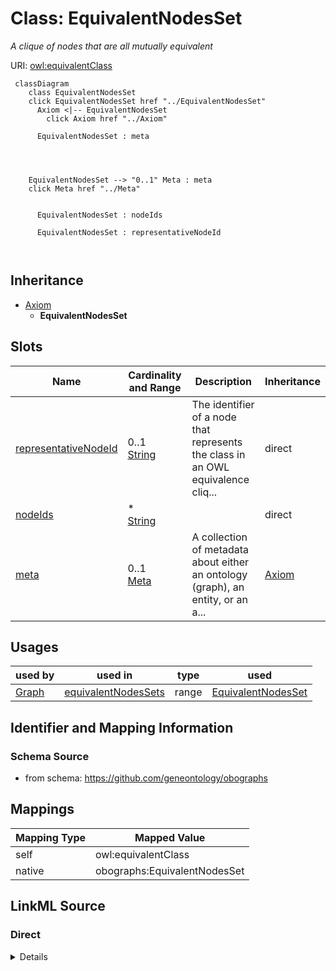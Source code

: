 

# Class: EquivalentNodesSet


_A clique of nodes that are all mutually equivalent_





URI: [owl:equivalentClass](http://www.w3.org/2002/07/owl#equivalentClass)






```mermaid
 classDiagram
    class EquivalentNodesSet
    click EquivalentNodesSet href "../EquivalentNodesSet"
      Axiom <|-- EquivalentNodesSet
        click Axiom href "../Axiom"
      
      EquivalentNodesSet : meta
        
          
    
    
    EquivalentNodesSet --> "0..1" Meta : meta
    click Meta href "../Meta"

        
      EquivalentNodesSet : nodeIds
        
      EquivalentNodesSet : representativeNodeId
        
      
```





## Inheritance
* [Axiom](Axiom.md)
    * **EquivalentNodesSet**



## Slots

| Name | Cardinality and Range | Description | Inheritance |
| ---  | --- | --- | --- |
| [representativeNodeId](representativeNodeId.md) | 0..1 <br/> [String](String.md) | The identifier of a node that represents the class in an OWL equivalence cliq... | direct |
| [nodeIds](nodeIds.md) | * <br/> [String](String.md) |  | direct |
| [meta](meta.md) | 0..1 <br/> [Meta](Meta.md) | A collection of metadata about either an ontology (graph), an entity, or an a... | [Axiom](Axiom.md) |





## Usages

| used by | used in | type | used |
| ---  | --- | --- | --- |
| [Graph](Graph.md) | [equivalentNodesSets](equivalentNodesSets.md) | range | [EquivalentNodesSet](EquivalentNodesSet.md) |






## Identifier and Mapping Information







### Schema Source


* from schema: https://github.com/geneontology/obographs




## Mappings

| Mapping Type | Mapped Value |
| ---  | ---  |
| self | owl:equivalentClass |
| native | obographs:EquivalentNodesSet |







## LinkML Source

<!-- TODO: investigate https://stackoverflow.com/questions/37606292/how-to-create-tabbed-code-blocks-in-mkdocs-or-sphinx -->

### Direct

<details>
```yaml
name: EquivalentNodesSet
description: A clique of nodes that are all mutually equivalent
from_schema: https://github.com/geneontology/obographs
is_a: Axiom
slots:
- representativeNodeId
- nodeIds
class_uri: owl:equivalentClass

```
</details>

### Induced

<details>
```yaml
name: EquivalentNodesSet
description: A clique of nodes that are all mutually equivalent
from_schema: https://github.com/geneontology/obographs
is_a: Axiom
attributes:
  representativeNodeId:
    name: representativeNodeId
    description: The identifier of a node that represents the class in an OWL equivalence
      clique
    from_schema: https://github.com/geneontology/obographs
    rank: 1000
    alias: representativeNodeId
    owner: EquivalentNodesSet
    domain_of:
    - EquivalentNodesSet
    range: string
  nodeIds:
    name: nodeIds
    from_schema: https://github.com/geneontology/obographs
    rank: 1000
    alias: nodeIds
    owner: EquivalentNodesSet
    domain_of:
    - EquivalentNodesSet
    range: string
    multivalued: true
  meta:
    name: meta
    description: A collection of metadata about either an ontology (graph), an entity,
      or an axiom
    from_schema: https://github.com/geneontology/obographs
    aliases:
    - annotations
    rank: 1000
    alias: meta
    owner: EquivalentNodesSet
    domain_of:
    - GraphDocument
    - Graph
    - Node
    - Edge
    - PropertyValue
    - Axiom
    range: Meta
class_uri: owl:equivalentClass

```
</details>